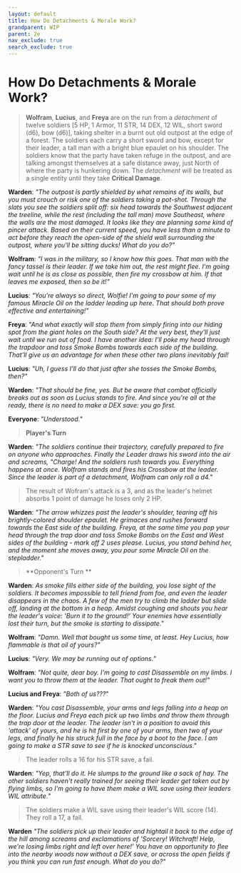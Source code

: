 ```yaml
---
layout: default
title: How Do Detachments & Morale Work?
grandparent: WIP
parent: 2e
nav_exclude: true
search_exclude: true
---
```


# How Do Detachments & Morale Work?

> **Wolfram**, **Lucius**, and **Freya** are on the run from a _detachment_ of twelve soldiers [5 HP, 1 Armor, 11 STR, 14 DEX, 12 WIL, short sword (d6), bow (d6)], taking shelter in a burnt out old outpost at the edge of a forest. The soldiers each carry a short sword and bow, except for their leader, a tall man with a bright blue epaulet on his shoulder. The soldiers know that the party have taken refuge in the outpost, and are talking amongst themselves at a safe distance away, just North of where the party is hunkering down. The _detachment_ will be treated as a single entity until they take **Critical Damage**.

**Warden**: _"The outpost is partly shielded by what remains of its walls, but you must crouch or risk one of the soldiers taking a pot-shot. Through the slats you see the soldiers split off: six head towards the Southwest adjacent the treeline, while the rest (including the tall man) move Southeast, where the walls are the most damaged. It looks like they are planning some kind of pincer attack. Based on their current speed, you have less than a minute to act before they reach the open-side of the shield wall surrounding the outpost, where you'll be sitting ducks! What do you do?"_

**Wolfram**: _"I was in the military, so I know how this goes. That man with the fancy tassel is their leader. If we take him out, the rest might flee. I'm going wait until he is as close as possible, then fire my crossbow at him. If that leaves me exposed, then so be it!"_

**Lucius**: _"You're always so direct, Wolfie! I'm going to pour some of my famous Miracle Oil on the ladder leading up here. That should both prove effective and entertaining!"_

**Freya**: _"And what exactly will stop them from simply firing into our hiding spot from the giant holes on the South side? At the very best, they'll just wait until we run out of food. I have another idea: I'll poke my head through the trapdoor and toss  Smoke Bombs towards each side of the building. That'll give us an advantage for when these other two plans inevitably fail!_

**Lucius**: _"Uh, I guess I'll do that just after she tosses the Smoke Bombs, then?"_

**Warden**: _"That should be fine, yes. But be aware that combat officially breaks out as soon as Lucius stands to fire. And since you're all at the ready, there is no need to make a DEX save: you go first._

**Everyone**: _"Understood."_

> **Player's Turn**

**Warden**: _"The soldiers continue their trajectory, carefully prepared to fire on anyone who approaches. Finally the Leader draws his sword into the air and screams, "Charge! And the soldiers rush towards you. Everything happens at once. Wolfram stands and fires his Crossbow at the leader. Since the leader is part of a detachment, Wolfram can only roll a d4."_

> The result of Wofram's attack is a 3, and as the leader's helmet absorbs 1 point of damage he loses only 2 HP.

**Warden**: _"The arrow whizzes past the leader's shoulder, tearing off his brightly-colored shoulder epaulet. He grimaces and rushes forward towards the East side of the building. Freya, at the same time you pop your head through the trap door and toss Smoke Bombs on the East and West sides of the building - mark off 2 uses please. Lucius, you stand behind her, and the moment she moves away, you pour some Miracle Oil on the stepladder."_

> **Opponent's Turn **

**Warden**: _As smoke fills either side of the building, you lose sight of the soldiers. It becomes impossible to tell friend from foe, and even the leader disappears in the chaos. A few of the men try to climb the ladder but slide off, landing at the bottom in a heap. Amidst coughing and shouts you hear the leader's voice: 'Burn it to the ground!' Your enemies have essentially lost their turn, but the smoke is starting to dissipate."_

**Wolfram**: _"Damn. Well that bought us some time, at least. Hey Lucius, how flammable is that oil of yours?"_

**Lucius**: _"Very. We may be running out of options._"

**Wolfram**: _"Not quite, dear boy. I'm going to cast Disassemble on my limbs. I want you to throw them at the leader. That ought to freak them out!"_

**Lucius and Freya**: _"Both of us???_"

**Warden**: _"You cast Disassemble, your arms and legs falling into a heap on the floor. Lucius and Freya each pick up two limbs and throw them through the trap door at the leader. The leader isn't in a position to avoid this 'attack' of yours, and he is hit first by one of your arms, then two of your legs, and finally he his struck full in the face by a boot to the face. I am going to make a STR save to see if he is knocked unconscious."_

> The leader rolls a 16 for his STR save, a fail.

**Warden**: _"Yep, that'll do it. He slumps to the ground like a sack of hay. The other soldiers haven't really trained for seeing their leader get taken out by flying limbs, so I'm going to have them make a WIL save using their leaders WIL attribute._" 

> The soldiers make a WIL save using their leader's WIL score (14). They roll a 17, a fail.

**Warden** _"The soldiers pick up their leader and hightail it back to the edge of the hill among screams and exclamations of 'Sorcery! Witchraft! Help, we're losing limbs right and left over here!' You have an opportunity to flee into the nearby woods now without a DEX save, or across the open fields if you think you can run fast enough. What do you do?"_